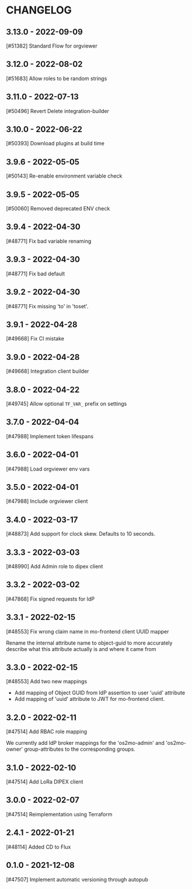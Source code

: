 CHANGELOG
=========

3.13.0 - 2022-09-09
-------------------

[#51382] Standard Flow for orgviewer

3.12.0 - 2022-08-02
-------------------

[#51683] Allow roles to be random strings

3.11.0 - 2022-07-13
-------------------

[#50496] Revert Delete integration-builder

3.10.0 - 2022-06-22
-------------------

[#50393] Download plugins at build time

3.9.6 - 2022-05-05
------------------

[#50143] Re-enable environment variable check

3.9.5 - 2022-05-05
------------------

[#50060] Removed deprecated ENV check

3.9.4 - 2022-04-30
------------------

[#48771] Fix bad variable renaming

3.9.3 - 2022-04-30
------------------

[#48771] Fix bad default

3.9.2 - 2022-04-30
------------------

[#48771] Fix missing 'to' in 'toset'.

3.9.1 - 2022-04-28
------------------

[#49668] Fix CI mistake

3.9.0 - 2022-04-28
------------------

[#49668] Integration client builder

3.8.0 - 2022-04-22
------------------

[#49745] Allow optional `TF_VAR_` prefix on settings

3.7.0 - 2022-04-04
------------------

[#47988] Implement token lifespans

3.6.0 - 2022-04-01
------------------

[#47988] Load orgviewer env vars

3.5.0 - 2022-04-01
------------------

[#47988] Include orgviewer client

3.4.0 - 2022-03-17
------------------

[#48873] Add support for clock skew. Defaults to 10 seconds.

3.3.3 - 2022-03-03
------------------

[#48990] Add Admin role to dipex client

3.3.2 - 2022-03-02
------------------

[#47868] Fix signed requests for IdP

3.3.1 - 2022-02-15
------------------

[#48553] Fix wrong claim name in mo-frontend client UUID mapper

Rename the internal attribute name to object-guid to more accurately describe
what this attribute actually is and where it came from

3.3.0 - 2022-02-15
------------------

[#48553] Add two new mappings

* Add mapping of Object GUID from IdP assertion to user 'uuid' attribute
* Add mapping of 'uuid' attribute to JWT for mo-frontend client.

3.2.0 - 2022-02-11
------------------

[#47514] Add RBAC role mapping

We currently add IdP broker mappings for the 'os2mo-admin' and 'os2mo-owner'
group-attributes to the corresponding groups.

3.1.0 - 2022-02-10
------------------

[#47514] Add LoRa DIPEX client

3.0.0 - 2022-02-07
------------------

[#47514] Reimplementation using Terraform

2.4.1 - 2022-01-21
------------------

[#48114] Added CD to Flux

0.1.0 - 2021-12-08
------------------

[#47507] Implement automatic versioning through autopub

